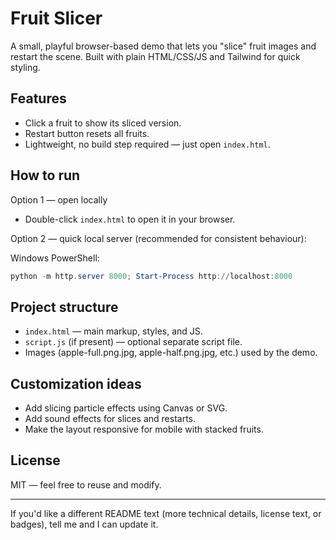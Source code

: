﻿# Fruit Slicer

A small, playful browser-based demo that lets you "slice" fruit images and restart the scene. Built with plain HTML/CSS/JS and Tailwind for quick styling.

## Features
- Click a fruit to show its sliced version.
- Restart button resets all fruits.
- Lightweight, no build step required — just open `index.html`.

## How to run
Option 1 — open locally
- Double-click `index.html` to open it in your browser.

Option 2 — quick local server (recommended for consistent behaviour):

Windows PowerShell:

```powershell
python -m http.server 8000; Start-Process http://localhost:8000
```

## Project structure
- `index.html` — main markup, styles, and JS.
- `script.js` (if present) — optional separate script file.
- Images (apple-full.png.jpg, apple-half.png.jpg, etc.) used by the demo.

## Customization ideas
- Add slicing particle effects using Canvas or SVG.
- Add sound effects for slices and restarts.
- Make the layout responsive for mobile with stacked fruits.

## License
MIT — feel free to reuse and modify.

---

If you'd like a different README text (more technical details, license text, or badges), tell me and I can update it.
